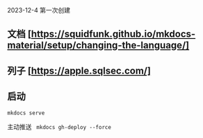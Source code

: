 2023-12-4
第一次创建

## 文档 [https://squidfunk.github.io/mkdocs-material/setup/changing-the-language/]
## 列子 [https://apple.sqlsec.com/]
## 启动 
`mkdocs serve`

主动推送
` mkdocs gh-deploy --force`

